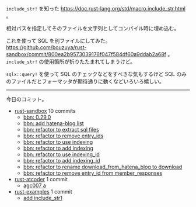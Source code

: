 `include_str!` を知った <https://doc.rust-lang.org/std/macro.include_str.html> 。

相対パスを指定してそのファイルを文字列としてコンパイル時に埋め込む。

これを使って SQL を別ファイルにしてみた。 <https://github.com/bouzuya/rust-sandbox/commit/800ea2b9573039176f047f584df60a9ddab2a68f> 。 `include_str!` の使用箇所が折りたたまれてしまうけど。

`sqlx::query!` を使って SQL のチェックなどをすべきな気もするけど SQL のみのファイルだとフォーマッタが期待通りに動くなどいろいろ嬉しい。

---

今日のコミット。

- [rust-sandbox](https://github.com/bouzuya/rust-sandbox) 10 commits
  - [bbn: 0.29.0](https://github.com/bouzuya/rust-sandbox/commit/f7ec837faa78537d871eca55e1b9b789e632409b)
  - [bbn: add hatena-blog list](https://github.com/bouzuya/rust-sandbox/commit/4973ab6db3667b70a06d6f9a484da00746ce09a9)
  - [bbn: refactor to extract sql files](https://github.com/bouzuya/rust-sandbox/commit/800ea2b9573039176f047f584df60a9ddab2a68f)
  - [bbn: refactor to remove entry_ids](https://github.com/bouzuya/rust-sandbox/commit/4445534c39815d0455987130f7fe0698b7e12c90)
  - [bbn: refactor to use indexing](https://github.com/bouzuya/rust-sandbox/commit/1884c042692ee6ee6d0a79c781f9af962e8dc69d)
  - [bbn: refactor to add indexing](https://github.com/bouzuya/rust-sandbox/commit/1ba7d9a49c35e5f2e58aa4681cb397b2a2125019)
  - [bbn: refactor to use indexing_id](https://github.com/bouzuya/rust-sandbox/commit/ff2303ad21c0a471945834a4c0f15ea0b34bfe7a)
  - [bbn: refactor to add indexing_id](https://github.com/bouzuya/rust-sandbox/commit/39086cd96223d1f16a967a19fb235f729ea919d2)
  - [bbn: refactor to rename download_from_hatena_blog to download](https://github.com/bouzuya/rust-sandbox/commit/bf357099de1c5ba58be4cbf65b334378bc349950)
  - [bbn: refactor to remove entry_id from member_responses](https://github.com/bouzuya/rust-sandbox/commit/836d7b3a5f63f33d12b99852018a8df01b9b07dd)
- [rust-atcoder](https://github.com/bouzuya/rust-atcoder) 1 commit
  - [agc007 a](https://github.com/bouzuya/rust-atcoder/commit/fe9913f68351ae44203b40109242ae6dd284dc55)
- [rust-examples](https://github.com/bouzuya/rust-examples) 1 commit
  - [add include_str1](https://github.com/bouzuya/rust-examples/commit/cc8227adb68c65bbc65aaf678be440e7b023a097)
